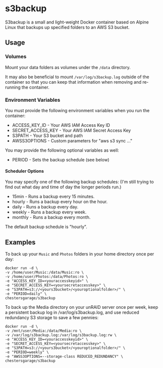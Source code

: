 # s3backup

S3backup is a small and light-weight Docker container based on Alpine Linux
that backups up specified folders to an AWS S3 bucket.

## Usage

### Volumes
Mount your data folders as volumes under the `/data` directory.

It may also be beneficial to mount `/var/log/s3backup.log` outside of the container
so that you can keep that information when removing and re-running the container.

### Environment Variables
You must provide the following environment variables when you run the
container:
- ACCESS_KEY_ID     - Your AWS IAM Access Key ID
- SECRET_ACCESS_KEY - Your AWS IAM Secret Access Key
- S3PATH            - Your S3 bucket and path
- AWSS3OPTIONS      - Custom parameters for "aws s3 sync ..."

You may provide the following optional variables as well:
- PERIOD - Sets the backup schedule (see below)

#### Scheduler Options
You may specify one of the following backup schedules:
(I'm still trying to find out what day and time of day the longer periods run.)
- 15min   - Runs a backup every 15 minutes.
- hourly  - Runs a backup every hour on the hour.
- daily   - Runs a backup every day.
- weekly  - Runs a backup every week.
- monthly - Runs a backup every month.

The default backup schedule is "hourly".

## Examples

To back up your `Music` and `Photos` folders in your home directory once per day:

```
docker run -d \
-v /home/user/Music:/data/Music:ro \
-v /home/user/Photos:/data/Photos:ro \
-e "ACCESS_KEY_ID=<youraccesskeyid>" \
-e "SECRET_ACCESS_KEY=<yoursecretaccesskey>" \
-e "S3PATH=s3://<yours3bucket>/<youroptionalfolder>/" \
-e "PERIOD=daily" \
chestersgarage/s3backup
```

To back up the Media directory on your unRAID server once per week, keep a
persistent backup log in /var/log/s3backup.log, and use reduced redundancy
S3 storage to save a few pennies:

```
docker run -d \
-v /mnt/user/Media:/data/Media:ro \
-v /var/log/s3backup.log:/var/log/s3backup.log:rw \
-e "ACCESS_KEY_ID=<youraccesskeyid>" \
-e "SECRET_ACCESS_KEY=<yoursecretaccesskey>" \
-e "S3PATH=s3://<yours3bucket>/<youroptionalfolder>/" \
-e "PERIOD=weekly" \
-e "AWSS3OPTIONS=--storage-class REDUCED_REDUNDANCY" \
chestersgarage/s3backup
```

